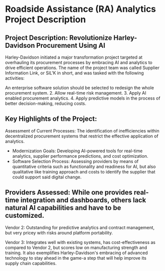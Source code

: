 # Roadside Assistance (RA) Analytics Project Description

## Project Description: Revolutionize Harley-Davidson Procurement Using AI

Harley-Davidson initiated a major transformation project targeted at overhauling its procurement processes by embracing AI and analytics to drive efficient operations. The name of the project team was called Supplier Information Link, or SiL'K in short, and was tasked with the following activities:

An enterprise software solution should be selected to redesign the whole procurement system.
2. Allow real-time risk management.
3. Apply AI enabled procurement analytics.
4. Apply predictive models in the process of better decision-making, reducing costs.

## Key Highlights of the Project:
Assessment of Current Processes: The identification of inefficiencies within decentralized procurement systems that restrict the effective application of analytics.
- Modernization Goals: Developing AI-powered tools for real-time analytics, supplier performance predictions, and cost optimization.
- Software Selection Process: Assessing providers by means of quantitative criteria such as functionality and readiness for AI, but also qualitative like training approach and costs to identify the supplier that could support said digital change.

## Providers Assessed: While one provides real-time integration and dashboards, others lack natural AI capabilities and have to be customized.

Vendor 2: Outstanding for predictive analytics and contract management, but very pricey with risks around platform portability. 

Vendor 3: Integrates well with existing systems, has cost-effectiveness as compared to Vendor 2, but scores low on manufacturing strength and training. It also exemplifies Harley-Davidson's embracing of advanced technology to stay ahead in the game-a step that will help improve its supply chain capabilities.
